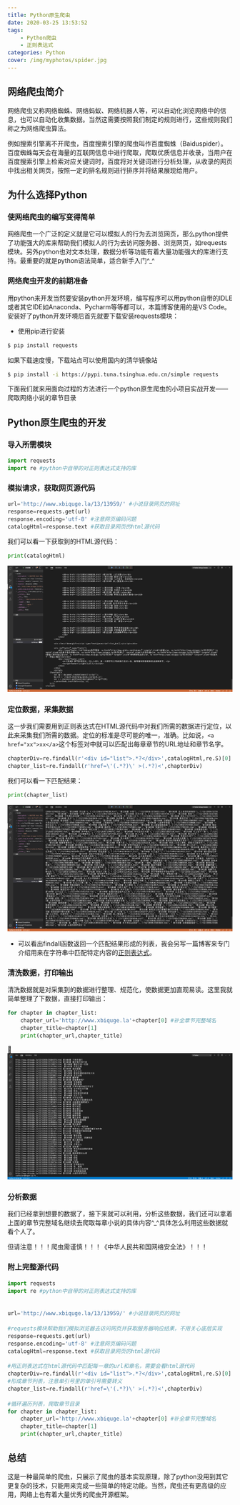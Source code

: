 ```yaml
---
title: Python原生爬虫
date: 2020-03-25 13:53:52
tags:
    - Python爬虫
    - 正则表达式
categories: Python
cover: /img/myphotos/spider.jpg
---
```

## 网络爬虫简介

网络爬虫又称网络蜘蛛、网络蚂蚁、网络机器人等，可以自动化浏览网络中的信息，也可以自动化收集数据。当然这需要按照我们制定的规则进行，这些规则我们称之为网络爬虫算法。

例如搜索引擎离不开爬虫，百度搜索引擎的爬虫叫作百度蜘蛛（Baiduspider）。百度蜘蛛每天会在海量的互联网信息中进行爬取，爬取优质信息并收录，当用户在百度搜索引擎上检索对应关键词时，百度将对关键词进行分析处理，从收录的网页中找出相关网页，按照一定的排名规则进行排序并将结果展现给用户。

## 为什么选择Python

### 使网络爬虫的编写变得简单

网络爬虫一个广泛的定义就是它可以模拟人的行为去浏览网页，那么python提供了功能强大的库来帮助我们模拟人的行为去访问服务器、浏览网页，如requests模块。另外python也对文本处理，数据分析等功能有着大量功能强大的库进行支持。最重要的就是python语法简单，适合新手入门^_^

### 网络爬虫开发的前期准备

用python来开发当然要安装python开发环境，编写程序可以用python自带的IDLE或者其它IDE如Anaconda、Pycharm等等都可以，本篇博客使用的是VS Code。安装好了python开发环境后首先就要下载安装requests模块：

+ 使用pip进行安装

``` bash
$ pip install requests
```

如果下载速度慢，下载站点可以使用国内的清华镜像站

``` bash
$ pip install -i https://pypi.tuna.tsinghua.edu.cn/simple requests
```

下面我们就来用面向过程的方法进行一个python原生爬虫的小项目实战开发——爬取网络小说的章节目录

## Python原生爬虫的开发

### 导入所需模块

``` python
import requests
import re #python中自带的对正则表达式支持的库
```

### 模拟请求，获取网页源代码

``` python
url='http://www.xbiquge.la/13/13959/' #小说目录网页的网址 
response=requests.get(url)
response.encoding='utf-8' #注意网页编码问题
catalogHtml=response.text #获取目录网页的html源代码
```

我们可以看一下获取到的HTML源代码：

``` python
print(catalogHtml)
```

![HTML](/img/myphotos/spiderhtml.png)

### 定位数据，采集数据

这一步我们需要用到正则表达式在HTML源代码中对我们所需的数据进行定位，以此来采集我们所需的数据。定位的标准是尽可能的唯一，准确。比如说，`<a href="xx">xx</a>`这个标签对中就可以匹配出每章章节的URL地址和章节名字。

``` python
chapterDiv=re.findall(r'<div id="list">.*?</div>',catalogHtml,re.S)[0]
chapter_list=re.findall(r'href=\'(.*?)\' >(.*?)<',chapterDiv)
```

我们可以看一下匹配结果：

``` python
print(chapter_list)
```

![list](/img/myphotos/spiderlist.png)

+ 可以看出findall函数返回一个匹配结果形成的列表，我会另写一篇博客来专门介绍用来在字符串中匹配特定内容的[正则表达式](http://zunhuier.club/2020/04/11/regularexpression/)。

### 清洗数据，打印输出

清洗数据就是对采集到的数据进行整理、规范化，使数据更加直观易读。这里我就简单整理了下数据，直接打印输出：

``` python
for chapter in chapter_list:
    chapter_url='http://www.xbiquge.la'+chapter[0] #补全章节完整域名
    chapter_title=chapter[1]
    print(chapter_url,chapter_title)
```

![Result](/img/myphotos/spiderresult.png)

### 分析数据

我们已经拿到想要的数据了，接下来就可以利用，分析这些数据，我们还可以拿着上面的章节完整域名继续去爬取每章小说的具体内容^_^具体怎么利用这些数据就看个人了。

但请注意！！！爬虫需谨慎！！！《中华人民共和国网络安全法》！！！

### 附上完整源代码

``` python
import requests
import re #python中自带的对正则表达式支持的库


url='http://www.xbiquge.la/13/13959/' #小说目录网页的网址 

#requests模块帮助我们模拟浏览器去访问网页并获取服务器响应结果，不用关心底层实现
response=requests.get(url)
response.encoding='utf-8' #注意网页编码问题
catalogHtml=response.text #获取目录网页的html源代码

#用正则表达式在html源代码中匹配每一章的url和章名，需要会看html源代码
chapterDiv=re.findall(r'<div id="list">.*?</div>',catalogHtml,re.S)[0]
#形成章节列表，注意单引号里的单引号需要转义
chapter_list=re.findall(r'href=\'(.*?)\' >(.*?)<',chapterDiv)

#循环遍历列表，爬取章节目录
for chapter in chapter_list:
    chapter_url='http://www.xbiquge.la'+chapter[0] #补全章节完整域名
    chapter_title=chapter[1]
    print(chapter_url,chapter_title)
```

## 总结

这是一种最简单的爬虫，只展示了爬虫的基本实现原理，除了python没用到其它更复杂的技术，只能用来完成一些简单的特定功能。当然，爬虫还有更高级的应用，网络上也有着大量优秀的爬虫开源框架。